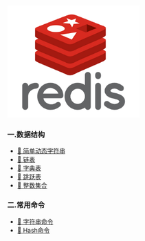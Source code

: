 <p align="center">

![redislogo](book/img/redislogo.png)
</p>

### 一.数据结构 
- [🔖 简单动态字符串](book/datastructure/String.md)
- [🔖 链表](book/datastructure/Linked.md)
- [🔖 字典表](book/datastructure/Dictionaries.md)
- [🔖 跳跃表](book/datastructure/SkipList.md)
- [🔖 整数集合](book/datastructure/IntSet.md)

### 二.常用命令 
- [🔖 字符串命令](book/commands/String.md)
- [🔖 Hash命令](book/commands/Hashs.md)

